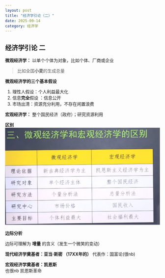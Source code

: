 ```yaml
---
layout: post
title: "经济学引论（二）"
date: 2025-09-14
category: 经济学
---
```


## 经济学引论 二

**微观经济学：**
以单个个体为对象，比如个体、厂商或企业 
> 比如全国**小麦**的生成总量

**微观经济学的三个基本假设**
1. 理性人假设：个人利益最大化
2. 信息**完全**假设 ：信息公开
3. 市场出清：资源充分利用，不存在闲置浪费

**宏观经济学：**
整个国民经济（政府）；研究资源利用

**区别**
![alt text](/images/economy/image-1.png)

**边际分析**

边际可理解为 **增量** 的含义（发生一个微笑的变动）

**现代经济学奠基者：亚当$\cdot$斯密 （17XX年的）**
代表作：国富论(很nb)

**宏观经济学奠基者：凯恩斯**    
也很nb
凯恩斯革命